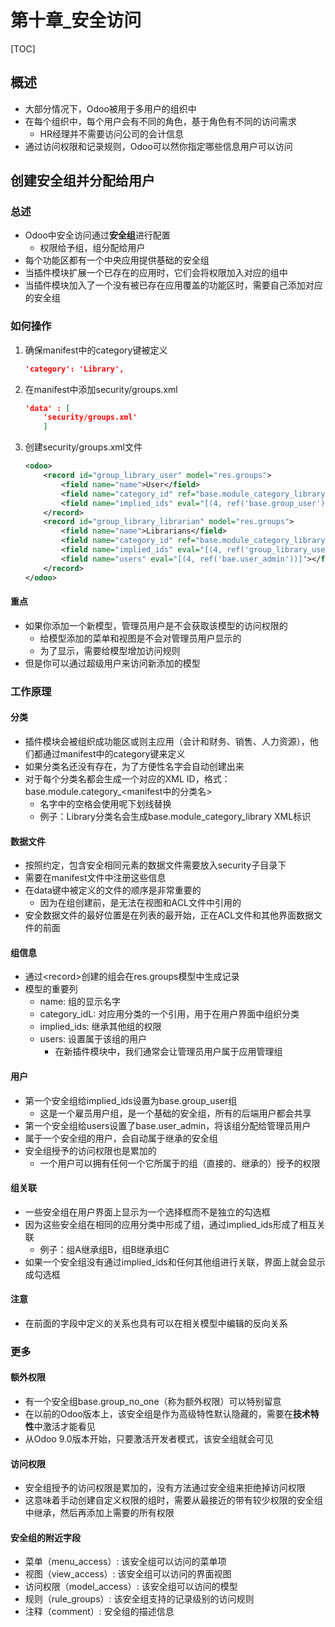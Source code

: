
# 第十章_安全访问

[TOC]


## 概述
* 大部分情况下，Odoo被用于多用户的组织中
* 在每个组织中，每个用户会有不同的角色，基于角色有不同的访问需求
    * HR经理并不需要访问公司的会计信息
* 通过访问权限和记录规则，Odoo可以然你指定哪些信息用户可以访问



## 创建安全组并分配给用户

### 总述
* Odoo中安全访问通过**安全组**进行配置
    * 权限给予组，组分配给用户
* 每个功能区都有一个中央应用提供基础的安全组
* 当插件模块扩展一个已存在的应用时，它们会将权限加入对应的组中
* 当插件模块加入了一个没有被已存在应用覆盖的功能区时，需要自己添加对应的安全组


### 如何操作
1. 确保manifest中的category键被定义
    ```json
    'category': 'Library',
    ```
1. 在manifest中添加security/groups.xml
    ```json
    'data' : [ 
        'security/groups.xml'
        ]
    ```
1. 创建security/groups.xml文件
    ```xml
    <odoo>
        <record id="group_library_user" model="res.groups">
            <field name="name">User</field>
            <field name="category_id" ref="base.module_category_library"></field>>
            <field name="implied_ids" eval="[(4, ref('base.group_user'))]"></field>>
        </record>
        <record id="group_library_librarian" model="res.groups">
            <field name="name">Librarians</field>
            <field name="category_id" ref="base.module_category_library"></field>>
            <field name="implied_ids" eval="[(4, ref('group_library_user'))]"></field>>
            <field name="users" eval="[(4, ref('bae.user_admin'))]"></field>>
        </record>
    </odoo>
    ```

#### 重点
* 如果你添加一个新模型，管理员用户是不会获取该模型的访问权限的
    * 给模型添加的菜单和视图是不会对管理员用户显示的
    * 为了显示，需要给模型增加访问规则
* 但是你可以通过超级用户来访问新添加的模型



### 工作原理
#### 分类
* 插件模块会被组织成功能区或则主应用（会计和财务、销售、人力资源），他们都通过manifest中的category键来定义
* 如果分类名还没有存在，为了方便性名字会自动创建出来
* 对于每个分类名都会生成一个对应的XML ID，格式：base.module.category_<manifest中的分类名>
    * 名字中的空格会使用呢下划线替换
    * 例子：Library分类名会生成base.module_category_library XML标识

#### 数据文件
* 按照约定，包含安全相同元素的数据文件需要放入security子目录下
* 需要在manifest文件中注册这些信息
* 在data键中被定义的文件的顺序是非常重要的
    * 因为在组创建前，是无法在视图和ACL文件中引用的
* 安全数据文件的最好位置是在列表的最开始，正在ACL文件和其他界面数据文件的前面

#### 组信息
* 通过\<record>创建的组会在res.groups模型中生成记录
* 模型的重要列
    * name: 组的显示名字
    * category_idL: 对应用分类的一个引用，用于在用户界面中组织分类
    * implied_ids: 继承其他组的权限
    * users: 设置属于该组的用户
        * 在新插件模块中，我们通常会让管理员用户属于应用管理组

#### 用户
* 第一个安全组给implied_ids设置为base.group_user组
    * 这是一个雇员用户组，是一个基础的安全组，所有的后端用户都会共享
* 第一个安全组给users设置了base.user_admin，将该组分配给管理员用户
* 属于一个安全组的用户，会自动属于继承的安全组
* 安全组授予的访问权限也是累加的
    * 一个用户可以拥有任何一个它所属于的组（直接的、继承的）授予的权限

#### 组关联
* 一些安全组在用户界面上显示为一个选择框而不是独立的勾选框
* 因为这些安全组在相同的应用分类中形成了组，通过implied_ids形成了相互关联
    * 例子：组A继承组B，组B继承组C
* 如果一个安全组没有通过implied_ids和任何其他组进行关联，界面上就会显示成勾选框

#### 注意
* 在前面的字段中定义的关系也具有可以在相关模型中编辑的反向关系


### 更多
#### 额外权限
* 有一个安全组base.group_no_one（称为额外权限）可以特别留意
* 在以前的Odoo版本上，该安全组是作为高级特性默认隐藏的，需要在**技术特性**中激活才能看见
* 从Odoo 9.0版本开始，只要激活开发者模式，该安全组就会可见

#### 访问权限
* 安全组授予的访问权限是累加的，没有方法通过安全组来拒绝掉访问权限
* 这意味着手动创建自定义权限的组时，需要从最接近的带有较少权限的安全组中继承，然后再添加上需要的所有权限


#### 安全组的附近字段
* 菜单（menu_access）: 该安全组可以访问的菜单项
* 视图（view_access）: 该安全组可以访问的界面视图
* 访问权限（model_access）: 该安全组可以访问的模型
* 规则（rule_groups）: 该安全组支持的记录级别的访问规则
* 注释（comment）: 安全组的描述信息